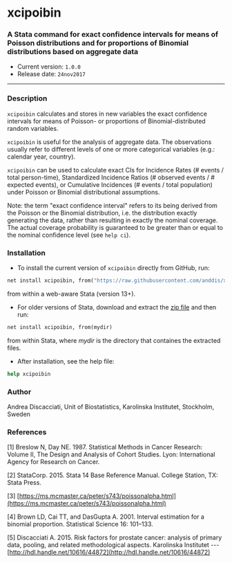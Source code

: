 # xcipoibin
### A Stata command for exact confidence intervals for means of Poisson distributions and for proportions of Binomial distributions based on aggregate data

- Current version: `1.0.0` 
- Release date: `24nov2017`

---


### Description

`xcipoibin` calculates and stores in new variables the exact confidence intervals for means of Poisson- or proportions of Binomial-distributed random variables.

`xcipoibin` is useful for the analysis of aggregate data. The observations usually refer to different levels of one or more categorical variables (e.g.: calendar year, country).

`xcipoibin` can be used to calculate exact CIs for Incidence Rates (# events / total person-time), Standardized Incidence Ratios (# observed events / # expected events), or Cumulative Incidences (# events / total population) under Poisson or Binomial distributional assumptions.

Note: the term "exact confidence interval" refers to its being derived from the Poisson or the Binomial distribution, i.e. the distribution exactly generating the data, rather than resulting in exactly the nominal coverage. The actual coverage probability is guaranteed to be greater than or equal to the nominal confidence level (see `help ci`).


### Installation

- To install the current version of `xcipoibin` directly from GitHub, run:
```Stata
net install xcipoibin, from("https://raw.githubusercontent.com/anddis/xcipoibin/master/")
```
from within a web-aware Stata (version 13+).

- For older versions of Stata, download and extract the [zip file](https://github.com/anddis/xcipoibin/archive/master.zip) and then run:
```Stata
net install xcipoibin, from(mydir)
```
from within Stata, where *mydir* is the directory that containes the extracted files.

- After installation, see the help file:
```Stata
help xcipoibin
```


### Author

Andrea Discacciati, Unit of Biostatistics, Karolinska Institutet, Stockholm, Sweden


### References

[1] Breslow N, Day NE. 1987. Statistical Methods in Cancer Research: Volume II, The Design and Analysis of Cohort Studies. Lyon: International Agency for Research on Cancer.

[2] StataCorp. 2015. Stata 14 Base Reference Manual. College Station, TX: Stata Press.

[3] [https://ms.mcmaster.ca/peter/s743/poissonalpha.html](https://ms.mcmaster.ca/peter/s743/poissonalpha.html)

[4] Brown LD, Cai TT, and DasGupta A. 2001. Interval estimation for a binomial proportion. Statistical Science 16: 101–133.

[5] Discacciati A. 2015. Risk factors for prostate cancer: analysis of primary data, pooling, and related methodological aspects. Karolinska Institutet --- [http://hdl.handle.net/10616/44872](http://hdl.handle.net/10616/44872)
